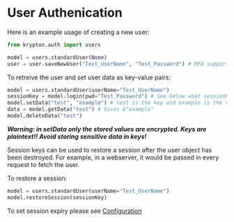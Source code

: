 # User Authenication

Here is an example usage of creating a new user:

```python
from krypton.auth import users

model = users.standardUser(None)
user = user.saveNewUser("Test_UserName", "Test_Password") # MFA support will be added soon
```

To retreive the user and set user data as key-value pairs:

```python
model = users.standardUser(userName="Test_UserName")
sessionKey = model.login(pwd="Test_Password") # See below what sessionKey is
model.setData("test", "example") # test is the key and example is the value
data = model.getData("test") # Gives b"example"
model.deleteData("test")
```

***Warning: in setData only the stored values are encrypted. Keys are plaintext!! Avoid storing sensitive data in keys!***

Session keys can be used to restore a session after the user object has been destroyed.
For example, in a webserver, it would be passed in every request to fetch the user.

To restore a session:

```python
model = users.standardUser(userName="Test_UserName")
model.restoreSession(sessionKey)
```

To set session expiry please see [Configuration](README-CONFIGS.md)